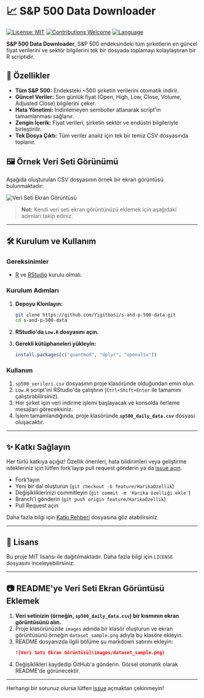 # 📈 S&P 500 Data Downloader

[![License: MIT](https://img.shields.io/badge/License-MIT-yellow.svg)](https://opensource.org/licenses/MIT)
[![Contributions Welcome](https://img.shields.io/badge/contributions-welcome-brightgreen.svg?style=flat)](https://github.com/Yigitbasi/s-and-p-500-data/issues)
[![Language](https://img.shields.io/badge/language-R-blue.svg)](https://www.r-project.org/)

**S&P 500 Data Downloader**, S&P 500 endeksindeki tüm şirketlerin en güncel fiyat verilerini ve sektör bilgilerini tek bir dosyada toplamayı kolaylaştıran bir R scriptidir.

## 🚀 Özellikler

- **Tüm S&P 500:** Endeksteki ~500 şirketin verilerini otomatik indirir.
- **Güncel Veriler:** Son günlük fiyat (Open, High, Low, Close, Volume, Adjusted Close) bilgilerini çeker.
- **Hata Yönetimi:** İndirilemeyen semboller atlanarak script'in tamamlanması sağlanır.
- **Zengin İçerik:** Fiyat verileri, şirketin sektör ve endüstri bilgileriyle birleştirilir.
- **Tek Dosya Çıktı:** Tüm veriler analiz için tek bir temiz CSV dosyasında toplanır.

## 🖼️ Örnek Veri Seti Görünümü

Aşağıda oluşturulan CSV dosyasının örnek bir ekran görüntüsü bulunmaktadır:

![Veri Seti Ekran Görüntüsü](images/dataset_sample.png)

> **Not:** Kendi veri seti ekran görüntünüzü eklemek için aşağıdaki adımları takip ediniz.

---

## 🛠️ Kurulum ve Kullanım

### Gereksinimler

- [R](https://cran.r-project.org/) ve [RStudio](https://posit.co/download/rstudio-desktop/) kurulu olmalı.

### Kurulum Adımları

1. **Depoyu Klonlayın:**
    ```sh
    git clone https://github.com/Yigitbasi/s-and-p-500-data.git
    cd s-and-p-500-data
    ```

2. **RStudio'da `Low.R` dosyasını açın.**

3. **Gerekli kütüphaneleri yükleyin:**
    ```R
    install.packages(c("quantmod", "dplyr", "openxlsx"))
    ```

### Kullanım

1. `sp500_verileri.csv` dosyasının proje klasöründe olduğundan emin olun.
2. `Low.R` script'ini RStudio'da çalıştırın (`Ctrl+Shift+Enter` ile tamamını çalıştırabilirsiniz).
3. Her şirket için veri indirme işlemi başlayacak ve konsolda ilerleme mesajları göreceksiniz.
4. İşlem tamamlandığında, proje klasöründe **`sp500_daily_data.csv`** dosyası oluşacaktır.

---

## ✨ Katkı Sağlayın

Her türlü katkıya açığız! Özellik önerileri, hata bildirimleri veya geliştirme istekleriniz için lütfen fork'layıp pull request gönderin ya da [issue açın](https://github.com/Yigitbasi/s-and-p-500-data/issues).

- Fork'layın
- Yeni bir dal oluşturun (`git checkout -b feature/HarikaOzellik`)
- Değişikliklerinizi commitleyin (`git commit -m 'Harika özelliği ekle'`)
- Branch'i gönderin (`git push origin feature/HarikaOzellik`)
- Pull Request açın

Daha fazla bilgi için [Katkı Rehberi](CONTRIBUTING.md) dosyasına göz atabilirsiniz.

---

## 📝 Lisans

Bu proje MIT lisansı ile dağıtılmaktadır. Daha fazla bilgi için `LICENSE` dosyasını inceleyebilirsiniz.

---

## 📷 README'ye Veri Seti Ekran Görüntüsü Eklemek

1. **Veri setinizin (örneğin, `sp500_daily_data.csv`) bir kısmının ekran görüntüsünü alın.**
2. Proje klasörünüzde `images` adında bir klasör oluşturun ve ekran görüntüsünü örneğin `dataset_sample.png` adıyla bu klasöre ekleyin.
3. README dosyanızda ilgili bölüme şu markdown satırını ekleyin:
    ```markdown
    ![Veri Seti Ekran Görüntüsü](images/dataset_sample.png)
    ```
4. Değişiklikleri kaydedip GitHub'a gönderin. Görsel otomatik olarak README'de görünecektir.

---

Herhangi bir sorunuz olursa lütfen [issue](https://github.com/Yigitbasi/s-and-p-500-data/issues) açmaktan çekinmeyin!
